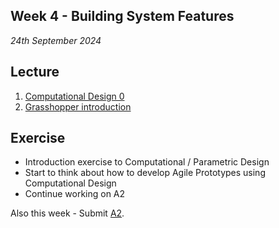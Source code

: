 ## Week 4 - Building System Features

*24th September 2024*

## Lecture
1. [Computational Design 0](Agile/Concepts/ComputationalDesign)
2. [Grasshopper introduction](Agile/Concepts/Grasshopper)

## Exercise
* Introduction exercise to Computational / Parametric Design
* Start to think about how to develop Agile Prototypes using Computational Design
* Continue working on A2

Also this week - Submit [A2].

[A2]: /Agile/Assignments/A2
